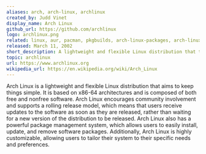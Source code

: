 ```yaml
---
aliases: arch, arch-linux, archlinux
created_by: Judd Vinet
display_name: Arch Linux
github_url: https://github.com/archlinux
logo: archlinux.png
related: linux, aur, pacman, pkgbuilds, arch-linux-packages, arch-linux-setup, rolling-release, package-management, lightweight, customizability
released: March 11, 2002
short_description: A lightweight and flexible Linux distribution that tries to Keep It Simple.
topic: archlinux
url: https://www.archlinux.org
wikipedia_url: https://en.wikipedia.org/wiki/Arch_Linux
---
```


Arch Linux is a lightweight and flexible Linux distribution that aims to keep things simple. It is based on x86-64 architectures and is composed of both free and nonfree software. Arch Linux encourages community involvement and supports a rolling release model, which means that users receive updates to the software as soon as they are released, rather than waiting for a new version of the distribution to be released. Arch Linux also has a powerful package management system, which allows users to easily install, update, and remove software packages. Additionally, Arch Linux is highly customizable, allowing users to tailor their system to their specific needs and preferences.
